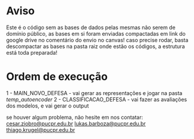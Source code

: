 # Aviso
Este é o código sem as bases de dados pelas mesmas não serem de domínio público, as bases em si foram enviadas compactadas em link do google drive no comentário do envio no canvas! caso precise rodar, basta descompactar as bases na pasta raiz onde estão os códigos, a estrutura está toda preparada!

# Ordem de execução

1 - MAIN_NOVO_DEFESA - vai gerar as representações e jogar na pasta *temp_autoencoder*
2 - CLASSIFICACAO_DEFESA - vai fazer as avaliações dos modelos, e vai gerar o output

se houver algum problema, não hesite em nos contatar:
cesar.ziobro@pucpr.edu.br
lukas.barboza@pucpr.edu.br
thiago.krugel@pucpr.edu.br